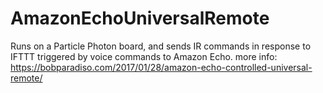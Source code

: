 # AmazonEchoUniversalRemote
Runs on a Particle Photon board, and sends IR commands in response to IFTTT triggered by voice commands to Amazon Echo.
more info: https://bobparadiso.com/2017/01/28/amazon-echo-controlled-universal-remote/

